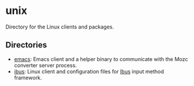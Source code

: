 # unix

Directory for the Linux clients and packages.

## Directories

*   [emacs](https://github.com/google/mozc/blob/master/src/unix/emacs): Emacs client and a helper binary to
    communicate with the Mozc converter server process.
*   [ibus](https://github.com/google/mozc/blob/master/src/unix/ibus): Linux client and configuration files
    for [Ibus](https://github.com/ibus/ibus) input method framework.
